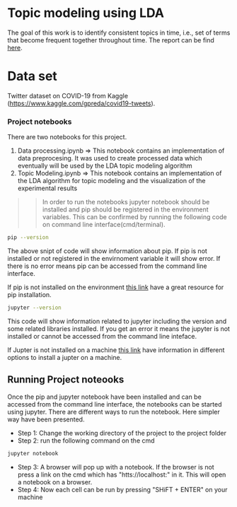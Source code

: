 # Topic modeling using LDA
The goal of this work is to identify consistent topics in time, i.e., set of terms that become frequent together throughout time.
The report can be find [here](https://drive.google.com/file/d/1CSuCD-LD1WxL9GQhw1I6LQkkOW0emGg4/view?usp=sharing). 
# Data set 
 Twitter dataset on COVID-19 from Kaggle (https://www.kaggle.com/gpreda/covid19-tweets).


### Project notebooks
 
There are two notebooks for this project. 
1. Data processing.ipynb => This notebook contains an implementation of data preprocesing. It was used to create processed data which eventually will be used by the LDA topic modeling algorithm
2. Topic Modeling.ipynb => This notebook contains an implementation of the LDA algorithm for topic modeling and the visualization of the experimental results


>> In order to run the notebooks jupyter notebook should be installed and pip should be registered in the environment variables. This can be confirmed by running the following code on command line interface(cmd/terminal).

```bash
pip --version
```
The above snipt of code will show information about pip. If pip is not installed or not registered in the envirnoment variable it will show error. If there is no error means pip can be accessed from the command line interface.

If pip is not installed on the environment [this link](https://pip.pypa.io/en/stable/installing/) have a great resource for pip installation.



```bash
jupyter --version
```
This code will show information related to jupyter including the version and some related libraries installed. If you get an error it means the jupyter is not installed or cannot be accessed from the command line inteface.

If Jupter is not installed on a machine [this link](https://jupyter.readthedocs.io/en/latest/install.html) have information in different options to install a jupter on a machine.



## Running Project noteooks

Once the pip and jupyter notebook have been installed and can be accessed from the command line interface, the notebooks can be started using jupyter. There are different ways to run the notebook. Here simpler way have been presented.

* Step 1: Change the working directory of the project to the project folder
* Step 2: run the following command on the cmd
```bash
jupyter notebook
```
* Step 3: A browser will pop up with a notebook. If the browser is not press a link on the cmd which has "htts://localhost:" in it. This will open a notebook on a browser.
* Step 4: Now each cell can be run by pressing "SHiFT + ENTER" on your machine

